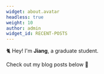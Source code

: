 ```yaml
---
widget: about.avatar
headless: true
weight: 10
author: admin
widget_id: RECENT-POSTS
---
```


🐈 Hey! I'm **Jiang**, a graduate student.

Check out my blog posts below 🌈
